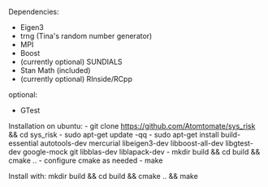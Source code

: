 Dependencies:
- Eigen3
- trng (Tina's random number generator)
- MPI
- Boost
- (currently optional) SUNDIALS
- Stan Math (included)
- (currently optional) RInside/RCpp

optional:
- GTest

Installation on ubuntu:
    - git clone https://github.com/Atomtomate/sys_risk && cd sys_risk
    - sudo apt-get update -qq
    - sudo apt-get install build-essential autotools-dev mercurial libeigen3-dev libboost-all-dev libgtest-dev google-mock git libblas-dev liblapack-dev
    - mkdir build && cd build && cmake ..
    - configure cmake as needed
    - make



Install with: mkdir build && cd build && cmake .. && make
